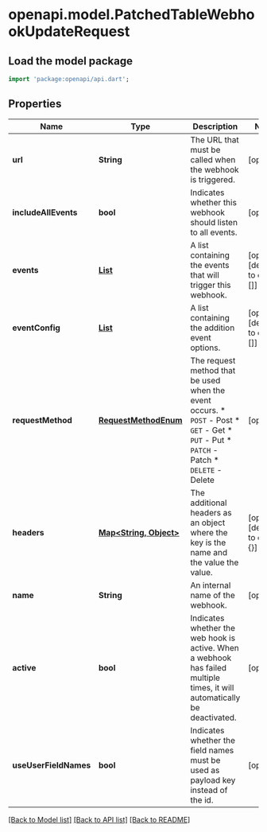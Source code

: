 # openapi.model.PatchedTableWebhookUpdateRequest

## Load the model package
```dart
import 'package:openapi/api.dart';
```

## Properties
Name | Type | Description | Notes
------------ | ------------- | ------------- | -------------
**url** | **String** | The URL that must be called when the webhook is triggered. | [optional] 
**includeAllEvents** | **bool** | Indicates whether this webhook should listen to all events. | [optional] 
**events** | [**List<EventsEnum>**](EventsEnum.md) | A list containing the events that will trigger this webhook. | [optional] [default to const []]
**eventConfig** | [**List<TableWebhookEventConfig>**](TableWebhookEventConfig.md) | A list containing the addition event options. | [optional] [default to const []]
**requestMethod** | [**RequestMethodEnum**](RequestMethodEnum.md) | The request method that be used when the event occurs.  * `POST` - Post * `GET` - Get * `PUT` - Put * `PATCH` - Patch * `DELETE` - Delete | [optional] 
**headers** | [**Map<String, Object>**](Object.md) | The additional headers as an object where the key is the name and the value the value. | [optional] [default to const {}]
**name** | **String** | An internal name of the webhook. | [optional] 
**active** | **bool** | Indicates whether the web hook is active. When a webhook has failed multiple times, it will automatically be deactivated. | [optional] 
**useUserFieldNames** | **bool** | Indicates whether the field names must be used as payload key instead of the id. | [optional] 

[[Back to Model list]](../README.md#documentation-for-models) [[Back to API list]](../README.md#documentation-for-api-endpoints) [[Back to README]](../README.md)


